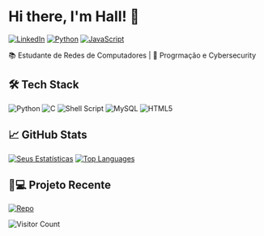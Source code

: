 # Hi there, I'm Hall! 👋

[![LinkedIn](https://img.shields.io/badge/LinkedIn-0077B5?style=for-the-badge&logo=linkedin&logoColor=white)]([(https://www.linkedin.com/in/felipe-barreto-reds/)])
[![Python](https://img.shields.io/badge/Python-3776AB?style=for-the-badge&logo=python&logoColor=white)]()
[![JavaScript](https://img.shields.io/badge/JavaScript-F7DF1E?style=for-the-badge&logo=javascript&logoColor=black)]()

📚 Estudante de Redes de Computadores | 🚀 Progrmação e Cybersecurity

## 🛠 Tech Stack
![Python](https://img.shields.io/badge/Python-3776AB?style=flat-square&logo=python&logoColor=white)
![C](https://img.shields.io/badge/C-00599C?style=flat-square&logo=c&logoColor=white)
![Shell Script](https://img.shields.io/badge/Shell_Script-121011?style=flat-square&logo=gnu-bash&logoColor=white)
![MySQL](https://img.shields.io/badge/MySQL-005C84?style=flat-square&logo=mysql&logoColor=white)
![HTML5](https://img.shields.io/badge/HTML5-E34F26?style=flat-square&logo=html5&logoColor=white)

## 📈 GitHub Stats
[![Seus Estatísticas](https://github-readme-stats.vercel.app/api?username=halipe23&show_icons=true&theme=radical)](https://github.com/halipe23)
[![Top Languages](https://github-readme-stats.vercel.app/api/top-langs/?username=halipe23&layout=compact&theme=radical)](https://github.com/halipe23)

## 👨💻 Projeto Recente
[![Repo](https://github-readme-stats.vercel.app/api/pin/?username=halipe23&repo=Projeto-Faculdade&theme=dark)](https://github.com/halipe23/Projeto-Faculdade)

![Visitor Count](https://visitor-badge.laobi.icu/badge?page_id=halipe23.halipe23)
